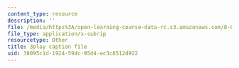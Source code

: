 ```yaml
---
content_type: resource
description: ''
file: /media/https%3A/open-learning-course-data-rc.s3.amazonaws.com/8-04-quantum-physics-i-spring-2016/38095c1d192459dc95d4ec3c8512d922_sxzFpOsvfgU.vtt
file_type: application/x-subrip
resourcetype: Other
title: 3play caption file
uid: 38095c1d-1924-59dc-95d4-ec3c8512d922
---
```

